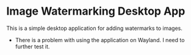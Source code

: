 # Image Watermarking Desktop App

This is a simple desktop application for adding watermarks to images.

- There is a problem with using the application on Wayland. I need to further test it.
